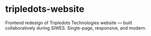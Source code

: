 # tripledots-website
Frontend redesign of Tripledots Technologies website — built collaboratively during SIWES. Single-page, responsive, and modern.
